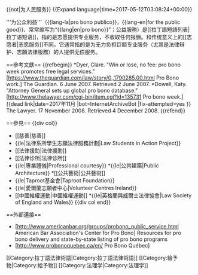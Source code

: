 {{not|为人民服务}}
{{Expand language|time=2017-05-12T03:08:24+00:00}}

'''为公众利益'''（{{lang-la|pro bono publico}}，{{lang-en|for the public good}}、常常缩写为“{{lang|en|pro bono}}”；公益服務）是[[拉丁語短語列表|拉丁语短语]]，指的是志愿提供专业服务，不收取任何报酬。和传统意义上的[[志愿者|志愿服务]]不同，它通常指的是为无力负担巨额专业服务（尤其是法律辩护、志願法律服務）的人提供无偿服务。

==參考文獻==
{{refbegin}}
*Dyer, Clare. "Win or lose, no fee: pro bono week promotes free legal services." [https://www.theguardian.com/law/story/0,,1790285,00.html Pro Bono work.] The Guardian. 6 June 2007. Retrieved 2 June 2007.
*Dowell, Katy. "Attorney General sets up global pro bono database." [http://www.thelawyer.com/cgi-bin/item.cgi?id=135731 Pro bono week.]{{dead link|date=2017年11月 |bot=InternetArchiveBot |fix-attempted=yes }} The Lawyer. 17 November 2008. Retrieved 4 December 2008.</ref>
{{refend}}

==參見==
{{div col}}
* [[慈善|慈善]]
* {{le|法律系所學生志願法律服務計劃|Law Students in Action Project}}
* [[法律援助|法律援助]]
* [[法律诊所|法律诊所]]
* {{le|專業禮儀|Professional courtesy}}
*{{le|公共建築|Public Architecture}}
*[[公共藝術|公共藝術]]
* {{le|Taproot基金會|Taproot Foundation}}
* {{le|愛爾蘭志願者中心|Volunteer Centres Ireland}}
* [[中國維權運動|中國維權運動]]
*{{le|英格蘭與威爾士法律協會|Law Society of England and Wales}}
{{div col end}}

==外部連接==
* [http://www.americanbar.org/groups/probono_public_service.html American Bar Association's Center for Pro Bono] Resources for pro bono delivery and state-by-state listing of pro bono programs
* [http://www.probonoquebec.ca/en/ Pro Bono Québec]

[[Category:拉丁語法律術語|Category:拉丁語法律術語]]
[[Category:給予物|Category:給予物]]
[[Category:法理学|Category:法理学]]